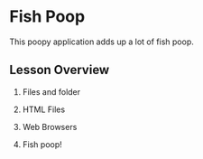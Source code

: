 # Fish Poop

This poopy application adds up a lot of fish poop.  


## Lesson Overview


1.  Files and folder

2.  HTML Files

3.  Web Browsers

4.  Fish poop!





